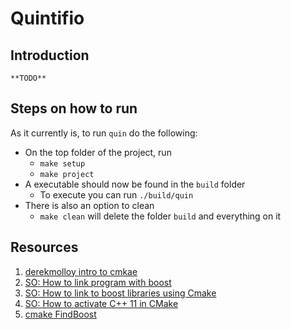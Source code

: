 # Quintifio
## Introduction
`**TODO**`
## Steps on how to run
As it currently is, to run `quin` do the following:
+ On the top folder of the project, run
    + `make setup`
	+ `make project`
+ A executable should now be found in the `build` folder
    + To execute you can run `./build/quin`
+ There is also an option to clean
    + `make clean` will delete the folder `build` and everything on it
## Resources
1. [derekmolloy intro to cmkae](http://derekmolloy.ie/hello-world-introductions-to-cmake/)
1. [SO: How to link program with boost](https://stackoverflow.com/questions/3897839/how-to-link-c-program-with-boost-using-cmake)
1. [SO: How to link to boost libraries using Cmake](https://stackoverflow.com/questions/28547754/how-to-link-to-boost-libraries-using-cmake)
1. [SO: How to activate C++ 11 in CMake](https://stackoverflow.com/questions/10851247/how-to-activate-c-11-in-cmake)
1. [cmake FindBoost](https://cmake.org/cmake/help/v3.0/module/FindBoost.html)
